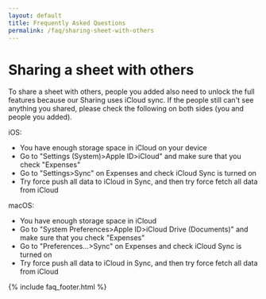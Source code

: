 ```yaml
---
layout: default
title: Frequently Asked Questions
permalink: /faq/sharing-sheet-with-others
---
```


<h1>Sharing a sheet with others</h1>
<p>To share a sheet with others, people you added also need to unlock the full features because our Sharing uses iCloud sync. If the people still can't see anything you shared, please check the following on both sides (you and people you added).</p>

<p>iOS:</p>
<ul>
    <li>You have enough storage space in iCloud on your device</li>
    <li>Go to "Settings (System)>Apple ID>iCloud" and make sure that you check "Expenses"</li>
    <li>Go to "Settings>Sync" on Expenses and check iCloud Sync is turned on</li>
    <li>Try force push all data to iCloud in Sync, and then try force fetch all data from iCloud</li>
</ul>

<p>macOS:</p>
<ul>
    <li>You have enough storage space in iCloud</li>
    <li>Go to "System Preferences>Apple ID>iCloud Drive (Documents)" and make sure that you check "Expenses"</li>
    <li>Go to "Preferences...>Sync" on Expenses and check iCloud Sync is turned on</li>
    <li>Try force push all data to iCloud in Sync, and then try force fetch all data from iCloud</li>
</ul>

{% include faq_footer.html %}
